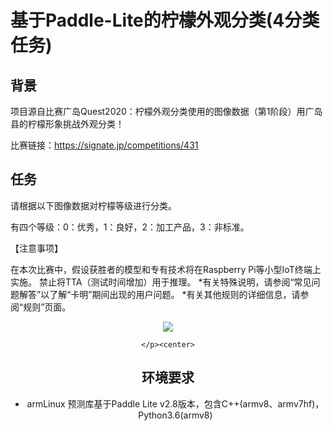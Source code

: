 
# 基于Paddle-Lite的柠檬外观分类(4分类任务)

## 背景

项目源自比赛广岛Quest2020：柠檬外观分类使用的图像数据（第1阶段）用广岛县的柠檬形象挑战外观分类！ 

比赛链接：https://signate.jp/competitions/431

## 任务

请根据以下图像数据对柠檬等级进行分类。

有四个等级：0：优秀，1：良好，2：加工产品，3：非标准。

【注意事项】

在本次比赛中，假设获胜者的模型和专有技术将在Raspberry Pi等小型IoT终端上实施。
禁止将TTA（测试时间增加）用于推理。
*有关特殊说明，请参阅“常见问题解答”以了解“卡明”期间出现的用户问题。
*有关其他规则的详细信息，请参阅“规则”页面。

<center></p>
  
![](https://ai-studio-static-online.cdn.bcebos.com/75c393dba672405781994ec80e053624caae91ed242c423e87f75eb27e7624d2)

	</p><center>

## 环境要求

* armLinux
    预测库基于Paddle Lite v2.8版本，包含C++(armv8、armv7hf)，Python3.6(armv8)

